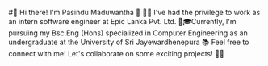 
#👋 Hi there! I'm Pasindu Maduwantha 🚀
👨‍💻 I've had the privilege to work as an intern software engineer at Epic Lanka Pvt. Ltd. 
💼🎓Currently, I'm pursuing my Bsc.Eng (Hons) specialized in Computer Engineering as an undergraduate at the University of Sri Jayewardhenepura 📚
Feel free to connect with me! Let's collaborate on some exciting projects! 🤝✨
